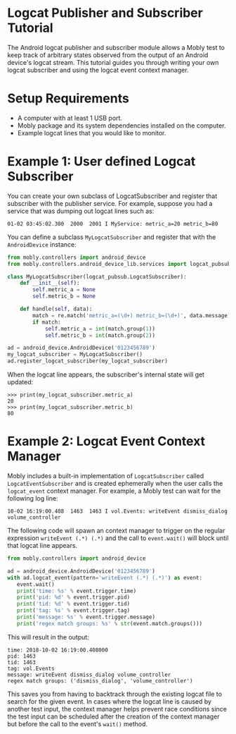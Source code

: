 Logcat Publisher and Subscriber Tutorial
======

The Android logcat publisher and subscriber module allows a Mobly test to
keep track of arbitrary states observed from the output of an Android
device's logcat stream. This tutorial guides you through writing your own
logcat subscriber and using the logcat event context manager.

# Setup Requirements

*   A computer with at least 1 USB port.
*   Mobly package and its system dependencies installed on the computer.
*   Example logcat lines that you would like to monitor.

# Example 1: User defined Logcat Subscriber

You can create your own subclass of LogcatSubscriber and register that
subscriber with the publisher service. For example, suppose you had a service
that was dumping out logcat lines such as:

```
01-02 03:45:02.300  2000  2001 I MyService: metric_a=20 metric_b=80
```

You can define a subclass `MyLogcatSubscriber` and register that with the
`AndroidDevice` instance:

```python
from mobly.controllers import android_device
from mobly.controllers.android_device_lib.services import logcat_pubsub

class MyLogcatSubscriber(logcat_pubsub.LogcatSubscriber):
    def __init__(self):
        self.metric_a = None
        self.metric_b = None

    def handle(self, data):
        match = re.match('metric_a=(\d+) metric_b=(\d+)', data.message)
        if match:
            self.metric_a = int(match.group(1))
            self.metric_b = int(match.group(2))

ad = android_device.AndroidDevice('0123456789')
my_logcat_subscriber = MyLogcatSubscriber()
ad.register_logcat_subscriber(my_logcat_subscriber)
```

When the logcat line appears, the subscriber's internal state will get updated:

```
>>> print(my_logcat_subscriber.metric_a)
20
>>> print(my_logcat_subscriber.metric_b)
80
```

# Example 2: Logcat Event Context Manager

Mobly includes a built-in implementation of `LogcatSubscriber` called
`LogcatEventSubscriber` and is created ephemerally when the user calls the
`logcat_event` context manager. For example, a Mobly test can wait for the
following log line:

```
10-02 16:19:00.408  1463  1463 I vol.Events: writeEvent dismiss_dialog volume_controller
```

The following code will spawn an context manager to trigger on the regular
expression `writeEvent (.*) (.*)` and the call to `event.wait()` will block
until that logcat line appears.

```python
from mobly.controllers import android_device

ad = android_device.AndroidDevice('0123456789')
with ad.logcat_event(pattern='writeEvent (.*) (.*)') as event:
   event.wait()
   print('time: %s' % event.trigger.time)
   print('pid: %d' % event.trigger.pid)
   print('tid: %d' % event.trigger.tid)
   print('tag: %s' % event.trigger.tag)
   print('message: %s' % event.trigger.message)
   print('regex match groups: %s' % str(event.match.groups()))
```

This will result in the output:

```
time: 2018-10-02 16:19:00.408000
pid: 1463
tid: 1463
tag: vol.Events
message: writeEvent dismiss_dialog volume_controller
regex match groups: ('dismiss_dialog', 'volume_controller')
```

This saves you from having to backtrack through the existing logcat file
to search for the given event. In cases where the logcat line is caused by
another test input, the context manager helps prevent race conditions since
the test input can be scheduled after the creation of the context manager
but before the call to the event's `wait()` method.
